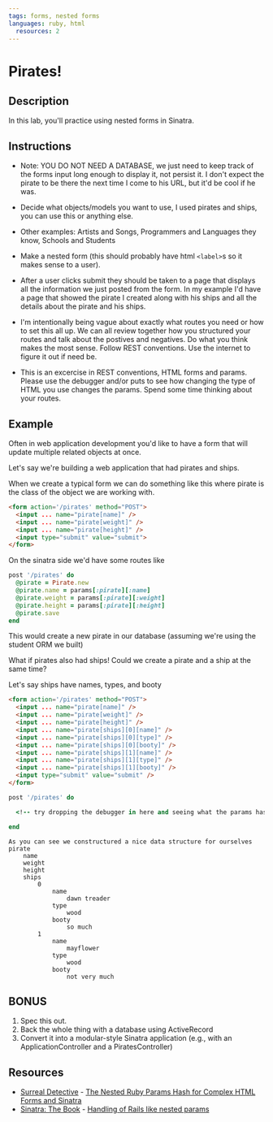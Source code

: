 ```yaml
---
tags: forms, nested forms
languages: ruby, html
  resources: 2
---
```


# Pirates!

## Description

In this lab, you'll practice using nested forms in Sinatra.

## Instructions

- Note: YOU DO NOT NEED A DATABASE, we just need to keep track of the forms input long enough to display it, not persist it.  I don't expect the pirate to be there the next time I come to his URL, but it'd be cool if he was.

- Decide what objects/models you want to use, I used pirates and ships, you can use this or anything else.

- Other examples: Artists and Songs, Programmers and Languages they know, Schools and Students

- Make a nested form (this should probably have html `<label>`s so it makes sense to a user).

- After a user clicks submit they should be taken to a page that displays all the information we just posted from the form.  In my example I'd have a page that showed the pirate I created along with his ships and all the details about the pirate and his ships.

- I'm intentionally being vague about exactly what routes you need or how to set this all up.  We can all review together how you structured your routes and talk about the postives and negatives.  Do what you think makes the most sense.  Follow REST conventions.  Use the internet to figure it out if need be.

- This is an excercise in REST conventions, HTML forms and params.  Please use the debugger and/or puts to see how changing the type of HTML you use changes the params. Spend some time thinking about your routes.

## Example

Often in web application development you'd like to have a form that will update multiple related objects at once.

Let's say we're building a web application that had pirates and ships.

When we create a typical form we can do something like this where pirate is the class of the object we are working with.

```html
<form action='/pirates' method="POST">
  <input ... name="pirate[name]" />
  <input ... name="pirate[weight]" />
  <input ... name="pirate[height]" />
  <input type="submit" value="submit">
</form>
```

On the sinatra side we'd have some routes like

```ruby
post '/pirates' do
  @pirate = Pirate.new
  @pirate.name = params[:pirate][:name]
  @pirate.weight = params[:pirate][:weight]
  @pirate.height = params[:pirate][:height]
  @pirate.save
end
```

This would create a new pirate in our database (assuming we're using the student ORM we built)

What if pirates also had ships! Could we create a pirate and a ship at the same time?

Let's say ships have names, types, and booty

```html
<form action='/pirates' method="POST">
  <input ... name="pirate[name]" />
  <input ... name="pirate[weight]" />
  <input ... name="pirate[height]" />
  <input ... name="pirate[ships][0][name]" />
  <input ... name="pirate[ships][0][type]" />
  <input ... name="pirate[ships][0][booty]" />
  <input ... name="pirate[ships][1][name]" />
  <input ... name="pirate[ships][1][type]" />
  <input ... name="pirate[ships][1][booty]" />
  <input type="submit" value="submit" />
</form>
```

```ruby
post '/pirates' do

  <!-- try dropping the debugger in here and seeing what the params hash is -->

end
```

```
As you can see we constructured a nice data structure for ourselves
pirate
    name
    weight
    height
    ships
        0
            name
                dawn treader
            type
                wood
            booty
                so much
        1
            name
                mayflower
            type
                wood
            booty
                not very much
```

## **BONUS**

1. Spec this out.
2. Back the whole thing with a database using ActiveRecord
3. Convert it into a modular-style Sinatra application (e.g., with an ApplicationController and a PiratesController)
## Resources
* [Surreal Detective](http://surrealdetective.github.io/) - [The Nested Ruby Params Hash for Complex HTML Forms and Sinatra](http://surrealdetective.github.io/blog/2013/07/01/the-nested-ruby-params-hash-for-complex-html-forms-and-sinatra/)
* [Sinatra: The Book](http://sinatra.restafari.org/book.html) - [Handling of Rails like nested params](http://sinatra.restafari.org/book.html#handling_of_rails_like_nested_params)
